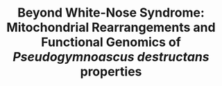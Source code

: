 ---
title: "Beyond White-Nose Syndrome: Mitochondrial Rearrangements and Functional Genomics of <i>Pseudogymnoascus destructans</i> properties"
collection: publications
paperurl: 'https://www.mdpi.com/2309-608X/11/8/550/pdf?version=1753363898'
authors: '<b>Popov I.V.</b>, Todorov S.D., Chikindas M.L., Venema K., Ermakov A.M., Popov I.V.'
journal: 'Journal of Fungi'
year: 2025
doi: '[![DOI](https://img.shields.io/badge/DOI-10.3390%2Fjof11080550-blue)](https://doi.org/10.3390/jof11080550)'
github: 'https://github.com/PopovIILab/beyondWNS'
---